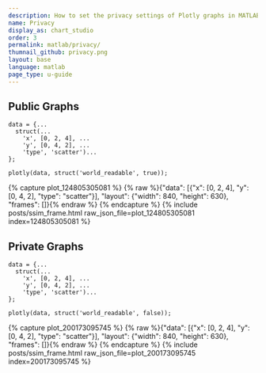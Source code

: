 ```yaml
---
description: How to set the privacy settings of Plotly graphs in MATLAB<sup>&reg;</sup>.
name: Privacy
display_as: chart_studio
order: 3
permalink: matlab/privacy/
thumnail_github: privacy.png
layout: base
language: matlab
page_type: u-guide
---
```


## Public Graphs


```{matlab}
data = {...
  struct(...
    'x', [0, 2, 4], ...
    'y', [0, 4, 2], ...
    'type', 'scatter')...
};

plotly(data, struct('world_readable', true));
```
{% capture plot_124805305081 %}
{% raw %}{"data": [{"x": [0, 2, 4], "y": [0, 4, 2], "type": "scatter"}], "layout": {"width": 840, "height": 630}, "frames": []}{% endraw %}
{% endcapture %}
{% include posts/ssim_frame.html raw_json_file=plot_124805305081 index=124805305081 %}


<!--------------------- EXAMPLE BREAK ------------------------->

## Private Graphs


```{matlab}
data = {...
  struct(...
    'x', [0, 2, 4], ...
    'y', [0, 4, 2], ...
    'type', 'scatter')...
};

plotly(data, struct('world_readable', false));
```
{% capture plot_200173095745 %}
{% raw %}{"data": [{"x": [0, 2, 4], "y": [0, 4, 2], "type": "scatter"}], "layout": {"width": 840, "height": 630}, "frames": []}{% endraw %}
{% endcapture %}
{% include posts/ssim_frame.html raw_json_file=plot_200173095745 index=200173095745 %}


<!--------------------- EXAMPLE BREAK ------------------------->